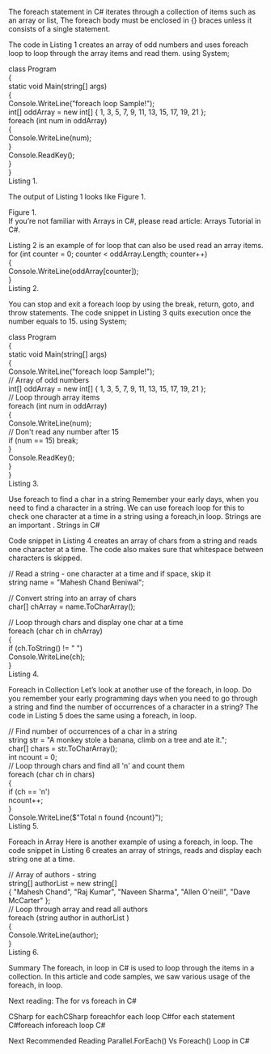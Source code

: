 The foreach statement in C# iterates through a collection of items such as an array or list, The foreach body must be enclosed in {} braces unless it consists of a single statement.
 
The code in Listing 1 creates an array of odd numbers and uses foreach loop to loop through the array items and read them.
using System;  
  
class Program  
{  
    static void Main(string[] args)  
    {  
        Console.WriteLine("foreach loop Sample!");  
        int[] oddArray = new int[] { 1, 3, 5, 7, 9, 11, 13, 15, 17, 19, 21 };  
        foreach (int num in oddArray)  
        {  
            Console.WriteLine(num);  
        }  
        Console.ReadKey();  
    }  
}  
Listing 1.
 
The output of Listing 1 looks like Figure 1.
 
 
 
Figure 1.  
If you’re not familiar with Arrays in C#, please read article: Arrays Tutorial in C#. 

Listing 2 is an example of for loop that can also be used read an array items.
for (int counter = 0; counter < oddArray.Length; counter++)  
{  
    Console.WriteLine(oddArray[counter]);  
}  
Listing 2.
 
You can stop and exit a foreach loop by using the break, return, goto, and throw statements. The code snippet in Listing 3 quits execution once the number equals to 15. 
using System;  
  
class Program  
{  
    static void Main(string[] args)  
    {  
        Console.WriteLine("foreach loop Sample!");  
        // Array of odd numbers  
        int[] oddArray = new int[] { 1, 3, 5, 7, 9, 11, 13, 15, 17, 19, 21 };  
        // Loop through array items  
        foreach (int num in oddArray)  
        {  
            Console.WriteLine(num);  
            // Don't read any number after 15  
            if (num == 15) break;  
        }  
        Console.ReadKey();  
    }  
}  
Listing 3.
 
Use foreach to find a char in a string
Remember your early days, when you need to find a character in a string. We can use foreach loop for this to check one character at a time in a string using a foreach,in loop. Strings are an important . Strings in C#

Code snippet in Listing 4 creates an array of chars from a string and reads one character at a time. The code also makes sure that whitespace between characters is skipped.

// Read a string - one character at a time and if space, skip it  
string name = "Mahesh Chand Beniwal";  
  
// Convert string into an array of chars  
char[] chArray = name.ToCharArray();  
  
// Loop through chars and display one char at a time  
foreach (char ch in chArray)  
{  
if (ch.ToString() != " ")  
Console.WriteLine(ch);  
}  
Listing 4. 

Foreach in Collection
Let’s look at another use of the foreach, in loop. Do you remember your early programming days when you need to go through a string and find the number of occurrences of a character in a string? The code in Listing 5 does the same using a foreach, in loop.

// Find number of occurrences of a char in a string  
string str = "A monkey stole a banana, climb on a tree and ate it.";  
char[] chars = str.ToCharArray();  
int ncount = 0;  
// Loop through chars and find all 'n' and count them  
foreach (char ch in chars)  
{  
if (ch == 'n')  
ncount++;  
}  
Console.WriteLine($"Total n found {ncount}");  
Listing 5. 

Foreach in Array
Here is another example of using a foreach, in loop. The code snippet in Listing 6 creates an array of strings, reads and display each string one at a time.

// Array of authors - string  
string[] authorList = new string[]  
{ "Mahesh Chand", "Raj Kumar", "Naveen Sharma", "Allen O'neill", "Dave McCarter" };  
// Loop through array and read all authors  
foreach (string author in authorList )  
{  
Console.WriteLine(author);  
}  
Listing 6. 

Summary
The foreach, in loop in C# is used to loop through the items in a collection. In this article and code samples, we saw various usage of the foreach, in loop. 

Next reading: The for vs foreach in C# 
 
CSharp for eachCSharp foreachfor each loop C#for each statement C#foreach inforeach loop C#


Next Recommended Reading
Parallel.ForEach() Vs Foreach() Loop in C#